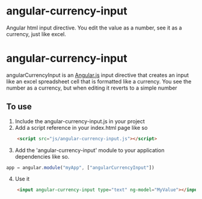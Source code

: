angular-currency-input
======================

Angular html input directive.  You edit the value as a number, see it as a currency, just like excel.


# angular-currency-input

angularCurrencyInput is an [Angular.js](http://angularjs.org/) input directive that creates an input like an excel spreadsheet cell that is formatted like a currency.  You see the number as a currency, but when editing it reverts to a simple number

## To use

1.  Include the angular-currency-input.js in your project 
2.  Add a script reference in your index.html page like so
```html
    <script src="js/angular-currency-input.js"></script>
```
3.  Add the 'angular-currency-input' module to your application dependencies like so.
```javascript
app = angular.module("myApp", ["angularCurrencyInput"])
```
4.  Use it
```html
    <input angular-currency-input type="text" ng-model="MyValue"></input>
```


